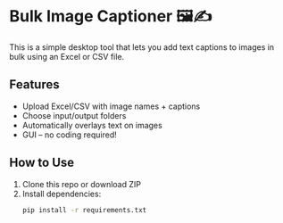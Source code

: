 # Bulk Image Captioner 🖼️✍️

This is a simple desktop tool that lets you add text captions to images in bulk using an Excel or CSV file.

## Features
- Upload Excel/CSV with image names + captions
- Choose input/output folders
- Automatically overlays text on images
- GUI – no coding required!

## How to Use
1. Clone this repo or download ZIP
2. Install dependencies:
   ```bash
   pip install -r requirements.txt
